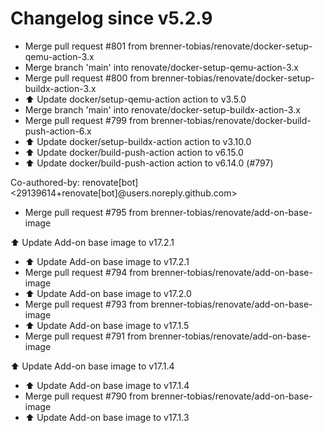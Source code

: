 # Changelog since v5.2.9
- Merge pull request #801 from brenner-tobias/renovate/docker-setup-qemu-action-3.x 
- Merge branch 'main' into renovate/docker-setup-qemu-action-3.x 
- Merge pull request #800 from brenner-tobias/renovate/docker-setup-buildx-action-3.x 
- ⬆️ Update docker/setup-qemu-action action to v3.5.0 
- Merge branch 'main' into renovate/docker-setup-buildx-action-3.x 
- Merge pull request #799 from brenner-tobias/renovate/docker-build-push-action-6.x 
- ⬆️ Update docker/setup-buildx-action action to v3.10.0 
- ⬆️ Update docker/build-push-action action to v6.15.0 
- ⬆️ Update docker/build-push-action action to v6.14.0 (#797)

Co-authored-by: renovate[bot] <29139614+renovate[bot]@users.noreply.github.com> 
- Merge pull request #795 from brenner-tobias/renovate/add-on-base-image

⬆️ Update Add-on base image to v17.2.1 
- ⬆️ Update Add-on base image to v17.2.1 
- Merge pull request #794 from brenner-tobias/renovate/add-on-base-image 
- ⬆️ Update Add-on base image to v17.2.0 
- Merge pull request #793 from brenner-tobias/renovate/add-on-base-image 
- ⬆️ Update Add-on base image to v17.1.5 
- Merge pull request #791 from brenner-tobias/renovate/add-on-base-image

⬆️ Update Add-on base image to v17.1.4 
- ⬆️ Update Add-on base image to v17.1.4 
- Merge pull request #790 from brenner-tobias/renovate/add-on-base-image 
- ⬆️ Update Add-on base image to v17.1.3 
